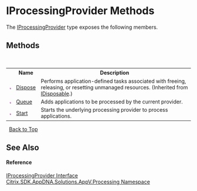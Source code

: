 # IProcessingProvider Methods
 

The <a href="T_Citrix_SDK_AppDNA_Solutions_AppV_Processing_IProcessingProvider">IProcessingProvider</a> type exposes the following members.


## Methods
&nbsp;<table><tr><th></th><th>Name</th><th>Description</th></tr><tr><td>![Public method](media/pubmethod.gif "Public method")</td><td><a href="http://msdn2.microsoft.com/en-us/library/es4s3w1d" target="_blank">Dispose</a></td><td>
Performs application-defined tasks associated with freeing, releasing, or resetting unmanaged resources.
 (Inherited from <a href="http://msdn2.microsoft.com/en-us/library/aax125c9" target="_blank">IDisposable</a>.)</td></tr><tr><td>![Public method](media/pubmethod.gif "Public method")</td><td><a href="M_Citrix_SDK_AppDNA_Solutions_AppV_Processing_IProcessingProvider_Queue">Queue</a></td><td>
Adds applications to be processed by the current provider.</td></tr><tr><td>![Public method](media/pubmethod.gif "Public method")</td><td><a href="M_Citrix_SDK_AppDNA_Solutions_AppV_Processing_IProcessingProvider_Start">Start</a></td><td>
Starts the underlying processing provider to process applications.</td></tr></table>&nbsp;
<a href="#iprocessingprovider-methods">Back to Top</a>

## See Also


#### Reference
<a href="T_Citrix_SDK_AppDNA_Solutions_AppV_Processing_IProcessingProvider">IProcessingProvider Interface</a><br /><a href="N_Citrix_SDK_AppDNA_Solutions_AppV_Processing">Citrix.SDK.AppDNA.Solutions.AppV.Processing Namespace</a><br />